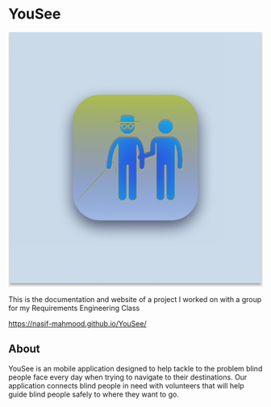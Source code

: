 # YouSee

![alt text][logo]

[logo]: https://github.com/nasif-mahmood/YouSee/blob/master/images/App%20Icon.png "YouSee App Logo"

This is the documentation and website of a project I worked on with a group for my Requirements Engineering Class

https://nasif-mahmood.github.io/YouSee/

## About

YouSee is an mobile application designed to help tackle to the problem blind people face every day when trying to navigate to their destinations.
Our application connects blind people in need with volunteers that will help guide blind people safely to where they want to go.

